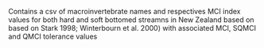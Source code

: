 Contains a csv of macroinvertebrate names and respectives MCI index values for both hard and soft bottomed streamns in New Zealand based on based on Stark 1998; Winterbourn et
al. 2000) with associated MCI, SQMCI and QMCI tolerance values
